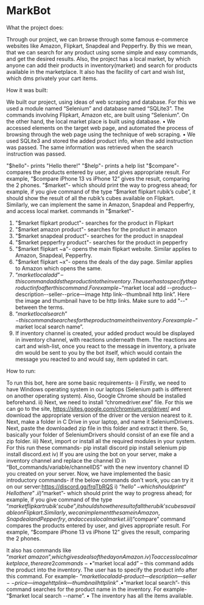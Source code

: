 # MarkBot
What the project does:

Through our project, we can browse through some famous e-commerce websites like Amazon, Flipkart, Snapdeal and Pepperfry. By this we mean, that we can search for any product using some simple and easy commands, and get the desired results. Also, the project has a local market, by which anyone can add their products in inventory(market) and search for products available in the marketplace. It also has the facility of cart and wish list, which dms privately your cart items.

How it was built:
 
We built our project, using ideas of web scraping and database. For this we used a module named “Selenium” and database named “SQLite3”. The commands involving Flipkart, Amazon etc, are built using “Selenium”. On the other hand, the local market place is built using database.
•	We accessed elements on the target web page, and automated the process of browsing through the web page using the technique of web scraping.
•	We used SQLite3 and stored the added product info, when the add instruction was passed. The same information was retrieved when the search instruction was passed.

"$hello"- prints "Hello there!"
"$help"- prints a help list
"$compare"- compares the products entered by user, and gives appropriate result. For example, “$compare iPhone 13 vs iPhone 12” gives the result, comparing the 2 phones.
"$market"- which should print the way to progress ahead; for example, if you give command of the type “$market flipkart rubik’s cube”, it should show the result of all the rubik’s cubes available on Flipkart. Similarly, we can implement the same in Amazon, Snapdeal and Pepperfry, and access local market.
  commands in "$market"- 
  1) "$market flipkart product"- searches for the product in Flipkart
  2) "$market amazon product"- searches for the product in amazon
  3) "$market snapdeal product"- searches for the product in snapdeal
  4) "$market pepperfry product"- searches for the product in pepperfry
  5) "$market flipkart ~a"- opens the main flipkart website. Similar applies to Amazon, Snapdeal, Pepperfry.
  6) "$market flipkart ~x"- opens the deals of the day page. Similar applies to Amazon which opens the same.
  7) “$market local add” – this command adds the product into the inventory. The user has to specify the product info after this command. For example- “$market local add --product--description--seller--price—image http link--thumbnail http link”. Here the image and thumbnail have to be http links. Make sure to add "--" between the terms.
  8) “$market local search”- this command searches for the product name in the inventory. For example- “$market local search name”.
  9) If inventory channel is created, your added product would be displayed in inventory channel, with reactions underneath them. The reactions are cart and wish-list, once you react to the message in inventory, a private dm would be sent to you by the bot itself, which would contain the message you reacted to and would say, item updated in cart.


How to run:

To run this bot, here are some basic requirements-
i)	Firstly, we need to have Windows operating system in our laptops (Selenium path is different on another operating system). Also, Google Chrome should be installed beforehand.
ii)	Next, we need to install “chromedriver.exe” file. For this we can go to the site, https://sites.google.com/chromium.org/driver/ and download the appropriate version of the driver or the version nearest to it. Next, make a folder in C Drive in your laptop, and name it SeleniumDrivers.  Next, paste the downloaded zip file in this folder and extract it there. So, basically your folder of SeleniumDrivers should consist of an exe file and a zip folder. 
iii)	Next, import or install all the required modules in your system. For this run these commands-
pip install discord
pip install selenium
pip install discord.ext
iv)	If you are using the bot on your server, make a inventory channel and replace the channel ID in “Bot_commands/variable/channelIDS” with the new inventory channel ID you created on your server. 
Now, we have implemented the basic introductory commands- if the below commands don't work, you can try it on our server:https://discord.gg/frqTbRQS
i)	“$hello”- which should print “Hello there”.
ii)	“$market”- which should print the way to progress ahead; for example, if you give command of the type “$market flipkart rubik’s cube”, it should show the result of all the rubik’s cubes available on Flipkart. Similarly, we can implement the same in Amazon, Snapdeal and Pepperfry, and access local market.
iii)	“$compare” command compares the products entered by user, and gives appropriate result. For example, “$compare iPhone 13 vs iPhone 12” gives the result, comparing the 2 phones.

   It also has commands like “$market ~amazon”, which gives deals of the day on Amazon.
iv)	To access local market place, there are 2 commands-
•	“$market local add” – this command adds the product into the inventory. The user has to specify the product info after this command. For example- “$market local add –product—description—seller--price—image http link—thumbnail http link”.
•	“$market local search”- this command searches for the product name in the inventory. For example- “$market local search --name”.
•	The inventory has all the items available.

